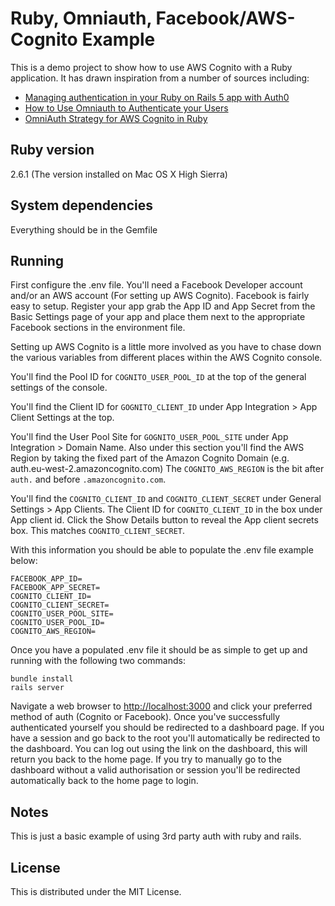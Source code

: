# Ruby, Omniauth, Facebook/AWS-Cognito Example

This is a demo project to show how to use AWS Cognito with a Ruby application.
It has drawn inspiration from a number of sources including:

* [Managing authentication in your Ruby on Rails 5 app with Auth0](https://auth0.com/blog/rails-5-with-auth0/)
* [How to Use Omniauth to Authenticate your Users](https://code.tutsplus.com/articles/how-to-use-omniauth-to-authenticate-your-users--net-22094)
* [OmniAuth Strategy for AWS Cognito in Ruby ](https://github.com/Sage/omniauth-cognito-idp)

## Ruby version

2.6.1 (The version installed on Mac OS X High Sierra)

## System dependencies

Everything should be in the Gemfile

## Running

First configure the .env file.  You'll need a Facebook Developer account and/or an AWS account (For setting up AWS Cognito).
Facebook is fairly easy to setup.  Register your app grab the App ID and App Secret from the Basic Settings page of your app
and place them next to the appropriate Facebook sections in the environment file.

Setting up AWS Cognito is a little more involved as you have to chase down the various variables from different places within
the AWS Cognito console.

You'll find the Pool ID for `COGNITO_USER_POOL_ID` at the top of the general settings of the console.

You'll find the Client ID for `GOGNITO_CLIENT_ID` under App Integration > App Client Settings at the top.

You'll find the User Pool Site for `GOGNITO_USER_POOL_SITE` under App Integration > Domain Name.  Also under
this section you'll find the AWS Region by taking the fixed part of the Amazon Cognito Domain (e.g. auth.eu-west-2.amazoncognito.com)
The `COGNITO_AWS_REGION` is the bit after `auth.` and before `.amazoncognito.com`.

You'll find the `COGNITO_CLIENT_ID` and `COGNITO_CLIENT_SECRET` under General Settings > App Clients.  The Client ID for `COGNITO_CLIENT_ID`
in the box under App client id.  Click the Show Details button to reveal the App client secrets box.  This matches `COGNITO_CLIENT_SECRET`.

With this information you should be able to populate the .env file example below:

```env
FACEBOOK_APP_ID=
FACEBOOK_APP_SECRET=
COGNITO_CLIENT_ID=
COGNITO_CLIENT_SECRET=
COGNITO_USER_POOL_SITE=
COGNITO_USER_POOL_ID=
COGNITO_AWS_REGION=
```

Once you have a populated .env file it should be as simple to get up and running with the following two commands:

```
bundle install
rails server
```

Navigate a web browser to [http://localhost:3000](http://localhost:3000/) and click your preferred method of auth 
(Cognito or Facebook).  Once you've successfully authenticated yourself you should be redirected to a dashboard page.
If you have a session and go back to the root you'll automatically be redirected to the dashboard.  You can log out using
the link on the dashboard, this will return you back to the home page.  If you try to manually go to the dashboard without
a valid authorisation or session you'll be redirected automatically back to the home page to login.

## Notes

This is just a basic example of using 3rd party auth with ruby and rails.

## License

This is distributed under the MIT License.